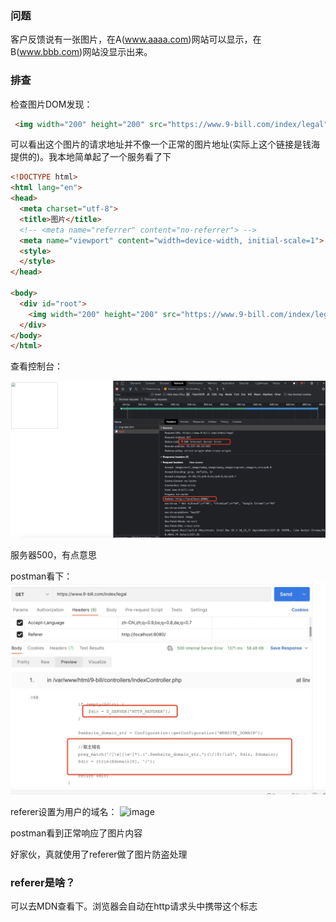 ### 问题
客户反馈说有一张图片，在A(www.aaaa.com)网站可以显示，在B(www.bbb.com)网站没显示出来。

### 排查
检查图片DOM发现：
```html
 <img width="200" height="200" src="https://www.9-bill.com/index/legal">
```
可以看出这个图片的请求地址并不像一个正常的图片地址(实际上这个链接是钱海提供的)。我本地简单起了一个服务看了下
```html
<!DOCTYPE html>
<html lang="en">
<head>
  <meta charset="utf-8">
  <title>图片</title>
  <!-- <meta name="referrer" content="no-referrer"> -->
  <meta name="viewport" content="width=device-width, initial-scale=1">
  <style>
  </style>
</head>

<body>
  <div id="root">
    <img width="200" height="200" src="https://www.9-bill.com/index/legal" alt="">
  </div>
</body>
</html>
```
查看控制台：

![image](https://github.com/lizuncong/Front-End-Development-Notes/blob/master/resource/referer-01.jpg)

服务器500，有点意思

postman看下：
![image](https://github.com/lizuncong/Front-End-Development-Notes/blob/master/resource/referer-02.jpg)

referer设置为用户的域名：
![image](https://github.com/lizuncong/Front-End-Development-Notes/blob/master/resource/referer-03.jpg)

postman看到正常响应了图片内容

好家伙，真就使用了referer做了图片防盗处理

### referer是啥？
可以去MDN查看下。浏览器会自动在http请求头中携带这个标志


